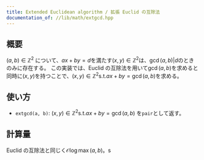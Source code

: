```yaml
---
title: Extended Euclidean algorithm / 拡張 Euclid の互除法
documentation_of: //lib/math/extgcd.hpp
---
```


## 概要
$(a,b)\in\mathbb{Z}^2$ について、$ax+by=d$を満たす$(x,y)\in\mathbb{Z}^2$は、$\gcd(a,b)| d$のときのみに存在する。
この実装では、Euclid の互除法を用いて$\gcd(a,b)$を求めると同時に$(x,y)$を持つことで、$(x,y)\in\mathbb{Z}^2\mathrm{s.t.}ax+by=\gcd(a,b)$を求める。

## 使い方
- `extgcd(a, b)`: $(x,y)\in\mathbb{Z}^2\mathrm{s.t.}ax+by=\gcd(a,b)$ を`pair`として返す。

## 計算量
Euclid の互除法と同じく$\mathcal{O}\log \max(a,b)$。s
